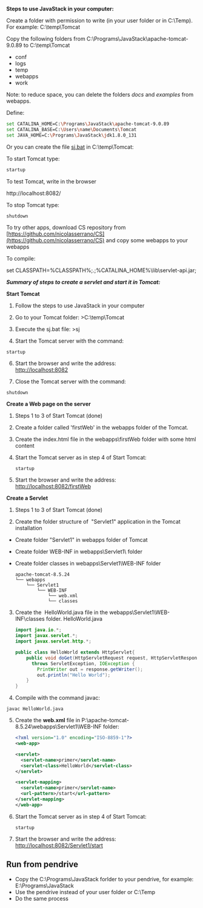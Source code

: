 **Steps to use JavaStack in your computer:**

Create a folder with permission to write (in your user folder or in C:\Temp). For example:
C:\temp\Tomcat

Copy the following folders from C:\Programs\JavaStack\apache-tomcat-9.0.89 to C:\temp\Tomcat
- conf
- logs
- temp
- webapps
- work

Note: to reduce space, you can delete the folders _docs_ and _examples_ from webapps.

Define:

```bash
set CATALINA_HOME=C:\Programs\JavaStack\apache-tomcat-9.0.89
set CATALINA_BASE=C:\Users\name\Documents\Tomcat
set JAVA_HOME=C:\Programs\JavaStack\jdk1.8.0_131
```

Or you can create the file [sj.bat](sj.bat) in C:\temp\Tomcat:

To start Tomcat type:

```bash
startup
```

To test Tomcat, write in the browser

http://localhost:8082/

To stop Tomcat type:

```bash
shutdown
```

To try other apps, download CS repository from [https://github.com/nicolasserrano/CS](https://github.com/nicolasserrano/CS) and copy some webapps to your webapps

To compile:

set CLASSPATH=%CLASSPATH%;.;%CATALINA_HOME%\lib\servlet-api.jar;

**_Summary of steps to create a servlet and start it in Tomcat:_**

**Start Tomcat**

1. Follow the steps to use JavaStack in your computer

2. Go to your Tomcat folder: >C:\temp\Tomcat

3. Execute the sj.bat file: >sj  

4. Start the Tomcat server with the command:
```
startup
```

6. Start the browser and write the address:  
[http://localhost:8082](http://localhost:8082)  

7. Close the Tomcat server with the command:
```
shutdown
```

**Create a Web page on the server**

1. Steps 1 to 3 of Start Tomcat  (done)

2. Create a folder called 'firstWeb' in the webapps folder of the Tomcat.

3. Create the index.html file in the webapps\firstWeb folder with some html content

4. Start the Tomcat server as in step 4 of Start Tomcat:  

   ```
   startup
   ```

7. Start the browser and write the address:  
[http://localhost:8082/firstWeb](http://localhost:8082/firstWeb)


**Create a Servlet**

1. Steps 1 to 3 of Start Tomcat  (done)

2. Create the folder structure of  "Servlet1" application in the Tomcat installation  
- Create folder "Servlet1" in webapps folder of Tomcat  
- Create folder WEB-INF in webapps\Servlet1\ folder  
- Create folder classes in webapps\Servlet1\WEB-INF folder  

   ```
   apache-tomcat-8.5.24
   └── webapps
       └── Servlet1
           └── WEB-INF
               └── web.xml
               └── classes
   ```

3. Create the  HelloWorld.java file in the webapps\Servlet1\WEB-INF\classes folder.
HelloWorld.java

   ```java
   import java.io.*;
   import javax.servlet.*;
   import javax.servlet.http.*;

   public class HelloWorld extends HttpServlet{
       public void doGet(HttpServletRequest request, HttpServletResponse response)
         throws ServletException, IOException {
           PrintWriter out = response.getWriter();
           out.println("Hello World");
       }
   }
   ```  

4. Compile with the command javac:  
```
javac HelloWorld.java
```  

5. Create the **web.xml** file in P:\apache-tomcat-8.5.24\webapps\Servlet1\WEB-INF folder:  

   ```xml
   <?xml version="1.0" encoding="ISO-8859-1"?>
   <web-app>

   <servlet>
     <servlet-name>primer</servlet-name>
     <servlet-class>HelloWorld</servlet-class>
   </servlet>

   <servlet-mapping>
     <servlet-name>primer</servlet-name>
     <url-pattern>/start</url-pattern>
   </servlet-mapping>
   </web-app>
   ```

6. Start the Tomcat server as in step 4 of Start Tomcat:  

   ```
   startup
   ```

7. Start the browser and write the address:  
[http://localhost:8082/Servlet1/start](http://localhost:8082/Servlet1/start)

## Run from pendrive 
- Copy the C:\Programs\JavaStack forlder to your pendrive, for example: E:\Programs\JavaStack
- Use the pendrive instead of your user folder or C:\Temp
- Do the same process
